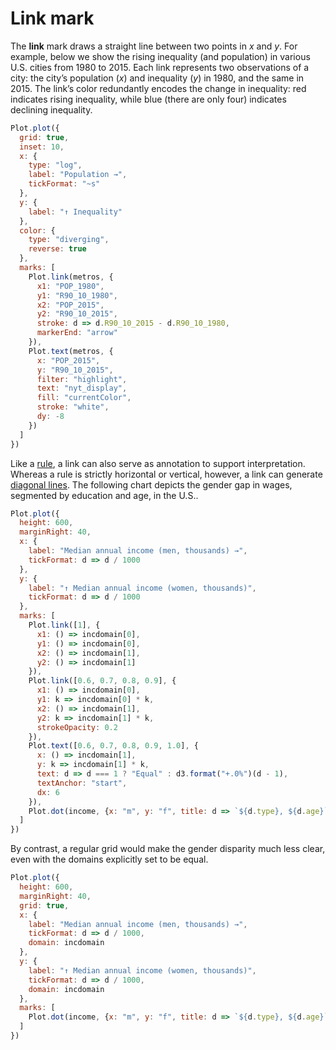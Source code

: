 # Link mark

The **link** mark draws a straight line between two points in *x* and *y*. For example, below we show the rising inequality (and population) in various U.S. cities from 1980 to 2015. Each link represents two observations of a city: the city’s population (*x*) and inequality (*y*) in 1980, and the same in 2015. The link’s color redundantly encodes the change in inequality: red indicates rising inequality, while blue (there are only four) indicates declining inequality.

```js
Plot.plot({
  grid: true,
  inset: 10,
  x: {
    type: "log",
    label: "Population →",
    tickFormat: "~s"
  },
  y: {
    label: "↑ Inequality"
  },
  color: {
    type: "diverging",
    reverse: true
  },
  marks: [
    Plot.link(metros, {
      x1: "POP_1980",
      y1: "R90_10_1980",
      x2: "POP_2015",
      y2: "R90_10_2015",
      stroke: d => d.R90_10_2015 - d.R90_10_1980,
      markerEnd: "arrow"
    }),
    Plot.text(metros, {
      x: "POP_2015",
      y: "R90_10_2015",
      filter: "highlight",
      text: "nyt_display",
      fill: "currentColor",
      stroke: "white",
      dy: -8
    })
  ]
})
```

Like a [rule](./rule.md), a link can also serve as annotation to support interpretation. Whereas a rule is strictly horizontal or vertical, however, a link can generate [diagonal lines](http://kelsocartography.com/blog/?p=2074). The following chart depicts the gender gap in wages, segmented by education and age, in the U.S..

<!-- incdomain = d3.extent(income.flatMap(d => [d.m, d.f])) -->

```js
Plot.plot({
  height: 600,
  marginRight: 40,
  x: {
    label: "Median annual income (men, thousands) →",
    tickFormat: d => d / 1000
  },
  y: {
    label: "↑ Median annual income (women, thousands)",
    tickFormat: d => d / 1000
  },
  marks: [
    Plot.link([1], {
      x1: () => incdomain[0],
      y1: () => incdomain[0],
      x2: () => incdomain[1],
      y2: () => incdomain[1]
    }),
    Plot.link([0.6, 0.7, 0.8, 0.9], {
      x1: () => incdomain[0],
      y1: k => incdomain[0] * k,
      x2: () => incdomain[1],
      y2: k => incdomain[1] * k,
      strokeOpacity: 0.2
    }),
    Plot.text([0.6, 0.7, 0.8, 0.9, 1.0], {
      x: () => incdomain[1],
      y: k => incdomain[1] * k,
      text: d => d === 1 ? "Equal" : d3.format("+.0%")(d - 1),
      textAnchor: "start",
      dx: 6
    }),
    Plot.dot(income, {x: "m", y: "f", title: d => `${d.type}, ${d.age}`})
  ]
})
```

By contrast, a regular grid would make the gender disparity much less clear, even with the domains explicitly set to be equal.

```js
Plot.plot({
  height: 600,
  marginRight: 40,
  grid: true,
  x: {
    label: "Median annual income (men, thousands) →",
    tickFormat: d => d / 1000,
    domain: incdomain
  },
  y: {
    label: "↑ Median annual income (women, thousands)",
    tickFormat: d => d / 1000,
    domain: incdomain
  },
  marks: [
    Plot.dot(income, {x: "m", y: "f", title: d => `${d.type}, ${d.age}`})
  ]
})
```
